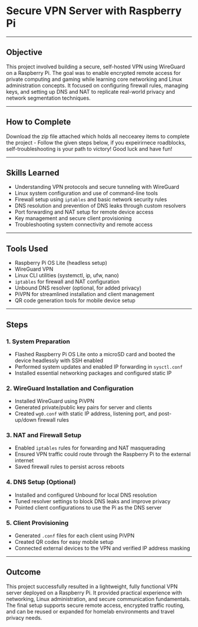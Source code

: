 # Secure VPN Server with Raspberry Pi

---

## Objective

This project involved building a secure, self-hosted VPN using WireGuard on a Raspberry Pi. The goal was to enable encrypted remote access for private computing and gaming while learning core networking and Linux administration concepts. It focused on configuring firewall rules, managing keys, and setting up DNS and NAT to replicate real-world privacy and network segmentation techniques.

---

## How to Complete

Download the zip file attached which holds all neccearey items to complete the project - Follow the given steps below, if you expeirirnece roadblocks, self-troubleshooting is your path to victory! Good luck and have fun!

---

## Skills Learned

- Understanding VPN protocols and secure tunneling with WireGuard  
- Linux system configuration and use of command-line tools  
- Firewall setup using `iptables` and basic network security rules  
- DNS resolution and prevention of DNS leaks through custom resolvers  
- Port forwarding and NAT setup for remote device access  
- Key management and secure client provisioning  
- Troubleshooting system connectivity and remote access

---

## Tools Used

- Raspberry Pi OS Lite (headless setup)  
- WireGuard VPN  
- Linux CLI utilities (systemctl, ip, ufw, nano)  
- `iptables` for firewall and NAT configuration  
- Unbound DNS resolver (optional, for added privacy)  
- PiVPN for streamlined installation and client management  
- QR code generation tools for mobile device setup  

---

## Steps

### 1. System Preparation

- Flashed Raspberry Pi OS Lite onto a microSD card and booted the device headlessly with SSH enabled  
- Performed system updates and enabled IP forwarding in `sysctl.conf`  
- Installed essential networking packages and configured static IP

### 2. WireGuard Installation and Configuration

- Installed WireGuard using PiVPN  
- Generated private/public key pairs for server and clients  
- Created `wg0.conf` with static IP address, listening port, and post-up/down firewall rules

### 3. NAT and Firewall Setup

- Enabled `iptables` rules for forwarding and NAT masquerading  
- Ensured VPN traffic could route through the Raspberry Pi to the external internet  
- Saved firewall rules to persist across reboots

### 4. DNS Setup (Optional)

- Installed and configured Unbound for local DNS resolution  
- Tuned resolver settings to block DNS leaks and improve privacy  
- Pointed client configurations to use the Pi as the DNS server

### 5. Client Provisioning

- Generated `.conf` files for each client using PiVPN  
- Created QR codes for easy mobile setup  
- Connected external devices to the VPN and verified IP address masking

---

## Outcome

This project successfully resulted in a lightweight, fully functional VPN server deployed on a Raspberry Pi. It provided practical experience with networking, Linux administration, and secure communication fundamentals. The final setup supports secure remote access, encrypted traffic routing, and can be reused or expanded for homelab environments and travel privacy needs.
